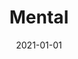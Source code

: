 ---
title: Mental
description: Brief description of this section
cover: mental.jpg
date: 2021-01-01
---